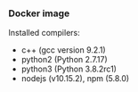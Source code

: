 ### Docker image

Installed compilers:

- c++ (gcc version 9.2.1)
- python2 (Python 2.7.17)
- python3 (Python 3.8.2rc1)
- nodejs (v10.15.2), npm (5.8.0)
